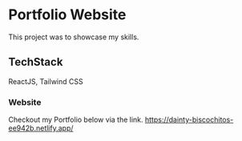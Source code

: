 # Portfolio Website

This project was to showcase my skills.

## TechStack

ReactJS, Tailwind CSS

### Website

Checkout my Portfolio below via the link.
https://dainty-biscochitos-ee942b.netlify.app/

